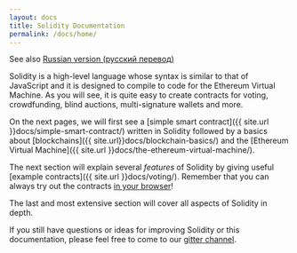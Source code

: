 ```yaml
---
layout: docs
title: Solidity Documentation
permalink: /docs/home/
---
```

See also [Russian version (русский перевод)](https://github.com/ethereum/wiki/wiki/%D0%A0%D1%83%D0%BA%D0%BE%D0%B2%D0%BE%D0%B4%D1%81%D1%82%D0%B2%D0%BE-%D0%BF%D0%BE-Solidity)  

Solidity is a high-level language whose syntax is similar to that of JavaScript
and it is designed to compile to code for the Ethereum Virtual Machine.
As you will see, it is quite easy to create contracts for voting,
crowdfunding, blind auctions, multi-signature wallets and more.

On the next pages, we will first see a
[simple smart contract]({{ site.url }}docs/simple-smart-contract/) written
in Solidity followed by a basics about
[blockchains]({{ site.url}}docs/blockchain-basics/)
and the [Ethereum Virtual Machine]({{ site.url }}docs/the-ethereum-virtual-machine/).

The next section will explain several *features* of Solidity by giving
useful [example contracts]({{ site.url }}docs/voting/).
Remember that you can always try out the contracts
[in your browser](https://chriseth.github.io/browser-solidity)!

The last and most extensive section will cover all aspects of Solidity in depth.

If you still have questions or ideas for improving Solidity or this documentation,
please feel free to come to our [gitter channel](https://gitter.im/ethereum/solidity/).
